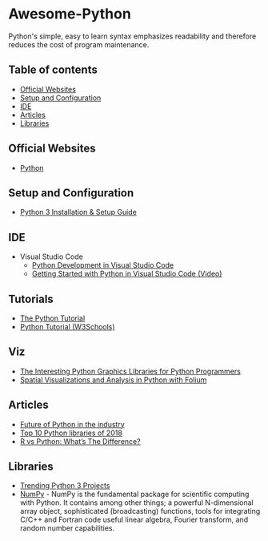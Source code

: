 # Awesome-Python

Python's simple, easy to learn syntax emphasizes readability and therefore reduces the cost of program maintenance.

## Table of contents
* [Official Websites](#official-websites)
* [Setup and Configuration](#setup-and-configuration)
* [IDE](#ide)
* [Articles](#articles)
* [Libraries](#libraries)

## Official Websites
* [Python](https://www.python.org)


## Setup and Configuration
* [Python 3 Installation & Setup Guide](https://realpython.com/installing-python)


## IDE
* Visual Studio Code
    * [Python Development in Visual Studio Code](https://realpython.com/python-development-visual-studio-code/)
    * [Getting Started with Python in Visual Studio Code (Video)](https://www.youtube.com/watch?v=XIUkjY8wwAQ)

## Tutorials
* [The Python Tutorial](https://docs.python.org/3.7/tutorial/index.html)
* [Python Tutorial (W3Schools)](https://www.w3schools.com/python/default.asp)


## Viz
* [The Interesting Python Graphics Libraries for Python Programmers](https://www.tutorialdocs.com/article/best-python-graphics-libraries.html)
* [Spatial Visualizations and Analysis in Python with Folium](https://towardsdatascience.com/data-101s-spatial-visualizations-and-analysis-in-python-with-folium-39730da2adf)


## Articles
* [Future of Python in the industry](https://www.newgenapps.com/blog/future-of-python-in-the-industry)
* [Top 10 Python libraries of 2018](https://tryolabs.com/blog/2018/12/28/top-10-python-libraries-2018/)
* [R vs Python: What’s The Difference?](https://hackernoon.com/r-vs-python-whats-the-difference-4eed706890ae)

## Libraries
* [Trending Python 3 Projects](http://bit.ly/TrendingPython3)
* [NumPy](https://www.numpy.org) - NumPy is the fundamental package for scientific computing with Python. It contains among other things; a powerful N-dimensional array object, sophisticated (broadcasting) functions, tools for integrating C/C++ and Fortran code
useful linear algebra, Fourier transform, and random number capabilities.

